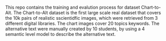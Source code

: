 This repo contains the training and evalution process for dataset Chart-to-Alt. 
The Chart-to-Alt dataset is the first large scale real dataset that covers the 10k pairs of realistic sscientidfic images, which were retrieved from 3 different digital libraries. The chart images cover 20 topics keywords. The alternative text were manually created by 10 students, by using a 4 semantic level model to describe the alternative text.

